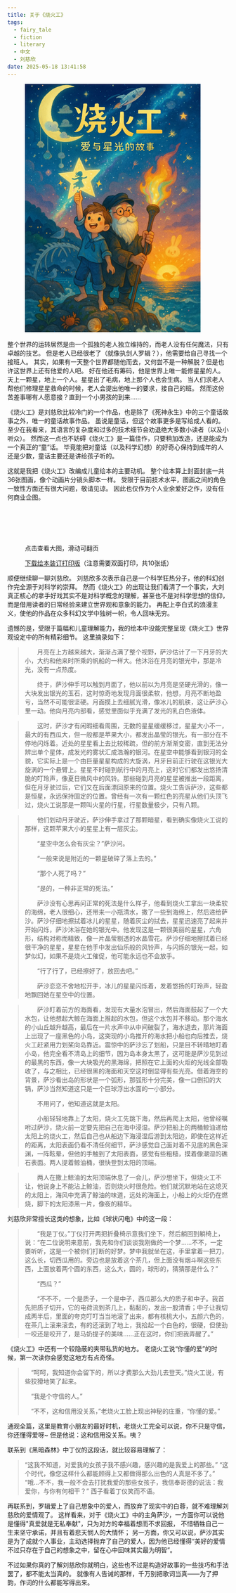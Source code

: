 ```yaml
---
title: 关于《烧火工》
tags:
  - fairy_tale
  - fiction
  - literary
  - 中文
  - 刘慈欣
date: 2025-05-18 13:41:58
---
```



<figure>
	<picture>
		<img src="/images/ignition-man/0.webp" width="400px" />
	</picture>
</figure>

整个世界的运转居然是由一个孤独的老人独立维持的，而老人没有任何魔法，只有卓越的技艺。
但是老人已经很老了（就像执剑人罗辑？），他需要给自己寻找一个接班人。
其实，如果有一天整个世界都随他而去，又何尝不是一种解脱？但是也许这世界上还有他爱的人吧。
好在他还有筹码，他是世界上唯一能修星星的人。
天上一颗星，地上一个人。星星出了毛病，地上那个人也会生病。
当人们求老人帮他们修理星星救命的时候，老人会提出他唯一的要求，接自己的班。
然而这份苦差事哪有人愿意接？直到一个小男孩的到来……

《烧火工》是刘慈欣比较冷门的一个作品，也是除了《死神永生》中的三个童话故事之外，唯一的童话故事作品。
虽说是童话，但这个故事更多是写给成人看的。
至少在我看来，其语言的复杂度和过多的技术细节会劝退绝大多数小读者（以及小听众）。
然而这一点也不妨碍《烧火工》是一篇佳作，只要稍加改造，还是能成为一个真正的“童”话。
毕竟能把对童话（以及科学幻想）的好奇心保持到成年的人还是少数，童话主要还是讲给孩子听的。

这就是我把《烧火工》改编成儿童绘本的主要动机。
整个绘本算上封面封底一共36张图画，像个动画片分镜头脚本一样。
受限于目前技术水平，图画之间的角色一致性方面还有很大问题，敬请见谅。
因此也仅作为个人业余爱好之作，没有任何商业企图。

<!-- more -->


<figure>
	<picture>
		<p id="book-pages">
			<img width="32" />
			<img width="32" />
			<img width="32" />
			<img width="32" />
			<img width="32" />
			<img width="32" />
			<img width="32" />
			<img width="32" />
			<img width="32" />
			<img width="32" />
			<img width="32" />
			<img width="32" />
			<img width="32" />
			<img width="32" />
			<img width="32" />
			<img width="32" />
			<img width="32" />
			<img width="32" />
			<img width="32" />
			<img width="32" />
			<img width="32" />
			<img width="32" />
			<img width="32" />
			<img width="32" />
			<img width="32" />
			<img width="32" />
			<img width="32" />
			<img width="32" />
			<img width="32" />
			<img width="32" />
			<img width="32" />
			<img width="32" />
			<img width="32" />
			<img width="32" />
			<img width="32" />
		</p>
	</picture>
	<figcaption>
		<p>点击查看大图，滑动可翻页</p>
		<p><a href="/images/ignition-man/ignition-man-booklet.pdf" target="_blank">下载绘本装订打印版</a>（注意需要双面打印，共10张纸）</p>
	</figcaption>
</figure>

顺便继续聊一聊刘慈欣。
刘慈欣多次表示自己是一个科学狂热分子，他的科幻创作完全源于对科学的崇拜。
然而《烧火工》的出现让我们看清了一个事实，大刘真正核心的拿手好戏其实不是对科学概念的理解，甚至也不是对科学思想的信仰，
而是借用读者的日常经验来建立世界观和意象的能力。
再配上李白式的浪漫主义，使他的作品在众多科幻文学中独树一帜，令人回味无穷。

遗憾的是，受限于篇幅和儿童理解能力，我的绘本中没能完整呈现《烧火工》世界观设定中的所有精彩细节。
这里摘录如下：

>　　月亮在上方越来越大，渐渐占满了整个视野，萨沙估计了一下月牙的大小，大约和他来时所乘的帆船的一样大。他沐浴在月亮的银光中，那是冷光，没有一点热度。
>
>　　终于，萨沙伸手可以触到月面了，他以前以为月亮是坚硬光滑的，像一大块发出银光的玉石，这时惊奇地发现月面很柔软，他想，月亮不断地盈亏，当然不可能很坚硬。月面摸上去细腻光滑，像冰儿的肌肤，这让萨沙心里一动。他向月亮内部看，感觉里面似乎充满了发光的乳白色液体。

>　　这时，萨沙才有闲暇细看周围，无数的星星缓缓移过，星星大小不一，最大的有西瓜大，但一般都是苹果大小，都发出晶莹的银光，有一部分在不停地闪烁着。近处的星星看上去比较稀疏，但的前方渐渐变密，直到无法分辨出单个星体，成发光的雾状汇成浩瀚的银河。在星空中能够看到银河的全貌，它实际上是一个由巨量星星构成的大旋涡，月牙目前正行驶在这银光大旋涡的一个悬臂上。星星不时碰到航行中的月亮上，这时它们都发出悠扬清脆的叮玲声，像夏日微风中的风铃。那些碰到月亮的星星被推出一段距离，但在月牙驶过后，它们又在后面漂回原来的位置。烧火工告诉萨沙，这些都是恒星，永远保持固定的位置。曾经有一次有一颗红色的亮星从他们头顶飞过，烧火工说那是一颗叫火星的行星，行星数量极少，只有八颗。

>　　他们划动月牙驶近，萨沙伸手拿过了那颗暗星，看到确实像烧火工说的那样，这颗苹果大小的星星上有一层灰尘。
>
>　　“星空中怎么会有灰尘？”萨沙问。
>
>　　“一般来说是附近的一颗星破碎了落上去的。”
>
>　　“那个人死了吗？”
>
>　　“是的，一种非正常的死法。”
>
>　　萨沙没有心思再问正常的死法是什么样子，他看到烧火工拿出一块柔软的海绵，老人很细心，还带来一小瓶清水，撒了一些到海绵上，然后递给萨沙。萨沙仔细地擦拭着冰儿的星星，随着灰尘的拭去，星星迅速亮了起来并开始闪烁，萨沙沐浴在她的银光中。他发现这是一颗很美丽的星星，六角形，结构对称而精致，像一片晶莹剔透的水晶雪花。萨沙仔细地擦拭着已经很干净的星星，星星在他手中发出仙乐般的风铃声，与闪烁的银光一起，如梦似幻，如果不是烧火工催促，他可能永远也不会放手。
>
>　　“行了行了，已经擦好了，放回去吧。”
>
>　　萨沙恋恋不舍地松开手，冰儿的星星闪烁着，发着悠扬的叮玲声，轻盈地飘回她在星空中的位置。

>　　萨沙盯着前方的海面看，发现有大量水泡冒出，然后海面鼓起了一个大水包，让他想起大鲸在海面上推起的水包，但这个水包并不移动。那个海水的小山丘越升越高，最后在一片水声中从中间破裂了，海水退去，那片海面上出现了一座黑色的小岛，这突现的小岛推开的海水把小船也向后推去，烧火工赶紧用力划桨向岛靠近。震惊中的萨沙忘了划船，只是目不转晴地盯着小岛，他完全看不清岛上的细节，因为岛本身太黑了，这可能是萨沙见到过的最黑的东西，像一大块吸光的黑海绵，把照在它上面的火炬的光线全部吸收了，与之相比，已经很黑的海面和天空这时倒显得有些光亮。借着海空的背景，萨沙看出岛的形状是一个弧形，那弧形十分完美，像一口倒扣的大锅，萨沙当然知道这只是一个巨球浮出水面的一小部分。
>
>　　不用问了，他知道这就是太阳。
>
>　　小船轻轻地靠上了太阳，烧火工先跳下海，然后再爬上太阳，他曾经嘱咐过萨沙，烧火前一定要先把自己在海中浸湿。萨沙把船上的两桶鲸油递给太阳上的烧火工，然后自己也从船边下海浸湿后游到太阳边，即使在这样近的距离，太阳表面仍看不清任何细节，萨沙感觉自己面对着不见底的黑色深渊，一阵眩晕，但他的手触到了太阳表面，感觉有些粗糙，摸着像潮湿的礁石表面。两人提着鲸油桶，很快登到太阳的顶端。

>　　两人在撒上鲸油的太阳顶端休息了一会儿，萨沙想坐下，但烧火工不让，他说身上不能沾上鲸油，否则烧火时很危险。他们就沉默地站在这熄灭的太阳上，海风中充满了鲸油的味道，远处的海面上，小船上的火炬仍在燃烧，脚下的太阳漆黑一片，像夜的精华。

刘慈欣非常擅长这类的想象，比如《球状闪电》中的这一段：

>　　“我是丁仪。”丁仪打开两把折叠椅示意我们坐下，然后躺回到躺椅上，说：“在二位说明来意前，我先和你们谈谈我刚做的一个梦……不不，一定要听听，这是一个被你们打断的好梦。梦中我就坐在这，手里拿着一把刀，这么长，切西瓜用的。旁边也是放着这个茶几，但上面没有烟斗啊这些东西，上面放着两个圆的东西，这么大，圆的，球形的，猜猜那是什么？”
>
>　　“西瓜？”
>
>　　“不不不，一个是质子，一个是中子，西瓜那么大的质子和中子。我首先把质子切开，它的电荷流到茶几上，黏黏的，发出一股清香；中子让我切成两半后，里面的夸克叮叮当当地滚了出来，都有核桃大小，五颜六色的，在茶几上滚来滚去，有的还滚到了地上，我拾起一个白色的，很硬，但使劲一咬还是咬开了，是马奶提子的美味……正在这时，你们把我弄醒了。”



《烧火工》中还有一个较隐蔽的夹带私货的地方。
老烧火工说“你懂的爱”的时候，第一次读你会感觉这地方有点奇怪。

> 　“呵呵，我知道你会留下的，所以才费那么大劲儿去登天。”烧火工说，有些狡猾地笑了起来。
>
> 　“我是个守信的人。”
>
> 　“不不，这和信用没关系，”老烧火工脸上现出神秘的庄重，“你懂的爱。”

通观全篇，这里是教育小朋友的最好时机，老烧火工完全可以说，你不只是守信，你还懂得爱呀~
但是他说：这和信用没关系。咦？

联系到《黑暗森林》中丁仪的这段话，就比较容易理解了：

> “这我不知道，对爱我的女孩子我不感兴趣，感兴趣的是我爱上的那些。”
> “这个时代，像您这样什么都能顾得上又都做得那么出色的人真是不多了。”
> “哦...不不，我一般不会去打扰我爱的那些女孩子，我信奉哥德的说法：我爱你，与你有何相干？”
> 西子看着丁仪笑而不语。

再联系到，罗辑爱上了自己想象中的爱人，而放弃了现实中的白蓉，就不难理解刘慈欣的爱情观了。
这样看来，对于《烧火工》中的主角萨沙，一方面你可以说他是懂得"真爱就是无私奉献"，只为对方的幸福着想而不求回报，
不惜牺牲自己一生来坚守承诺，并且有着悲天悯人的大情怀；
另一方面，你又可以说，萨沙其实是为了成就个人事业，主动选择抛弃了自己的爱人，因为他已经懂得“美好的爱情不过只存在于自己的想象之中，留在心中回味其实最为明智”。

不过如果你真的了解刘慈欣你就明白，这些也不过是构造好故事的一些技巧和手法罢了，都不能太当真的。
就像有人告诫的那样，千万别把歌词当真——为了押韵，作词的什么都能写得出来。


<script>
	document.addEventListener("DOMContentLoaded", async (event) => {
		const imgs = document.querySelectorAll("#book-pages img");
		//console.log("DOMContentLoaded.", pages);
		let i = 1;
		for (const img of imgs) {
			await new Promise(r => setTimeout(r, 100));
			img.src = `/images/ignition-man/${i}.webp`;
			++i;
		}
	});
</script>
